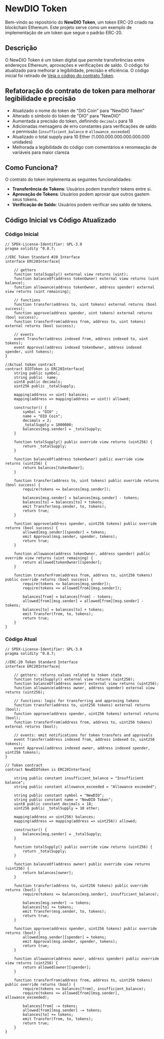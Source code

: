 # NewDIO Token

Bem-vindo ao repositório do **NewDIO Token**, um token ERC-20 criado na blockchain Ethereum. Este projeto serve como um exemplo de implementação de um token que segue o padrão ERC-20.

## Descrição

O NewDIO Token é um token digital que permite transferências entre endereços Ethereum, aprovações e verificações de saldo. O código foi atualizado para melhorar a legibilidade, precisão e eficiência. O código inicial foi retirado de [Veja o código do contrato Token](https://github.com/relsi/web3-blockchain-classes/blob/main/token.sol).

## Refatoração do contrato de token para melhorar legibilidade e precisão

- Atualizado o nome do token de "DIO Coin" para "NewDIO Token"
- Alterado o símbolo do token de "DIO" para "NewDIO"
- Aumentada a precisão do token, definindo `decimals` para 18
- Adicionadas mensagens de erro constantes para verificações de saldo e permissão (`insufficient_balance` e `allowance_exceeded`)
- Atualizado o total supply para 10 Ether (1.000.000.000.000.000.000 unidades)
- Melhorada a legibilidade do código com comentários e renomeação de variáveis para maior clareza

## Como Funciona?

O contrato do token implementa as seguintes funcionalidades:

- **Transferência de Tokens**: Usuários podem transferir tokens entre si.
- **Aprovação de Tokens**: Usuários podem aprovar que outros gastem seus tokens.
- **Verificação de Saldo**: Usuários podem verificar seu saldo de tokens.

## Código Inicial vs Código Atualizado

### Código Inicial

```solidity
// SPDX-License-Identifier: GPL-3.0
pragma solidity ^0.8.7;

//ERC Token Standard #20 Interface
interface ERC20Interface{

    // getters
    function totalSupply() external view returns (uint);
    function balanceOf(address tokenOwner) external view returns (uint balance);
    function allowance(address tokenOwner, address spender) external view returns (uint remaining);

    // functions
    function transfer(address to, uint tokens) external returns (bool success);
    function approve(address spender, uint tokens) external returns (bool success);
    function transferFrom(address from, address to, uint tokens) external returns (bool success);

    // events
    event Transfer(address indexed from, address indexed to, uint tokens);
    event Approval(address indexed tokenOwner, address indexed spender, uint tokens);
}

//Actual token contract
contract DIOToken is ERC20Interface{
    string public symbol;
    string public  name;
    uint8 public decimals;
    uint256 public _totalSupply;

    mapping(address => uint) balances;
    mapping(address => mapping(address => uint)) allowed;

    constructor() {
        symbol = "DIO" ;
        name = "DIO Coin";
        decimals = 2;
        _totalSupply = 1000000;
        balances[msg.sender] = _totalSupply;
    }

    function totalSupply() public override view returns (uint256) {
        return _totalSupply;
    }

    function balanceOf(address tokenOwner) public override view returns (uint256) {
        return balances[tokenOwner];
    }

    function transfer(address to, uint tokens) public override returns (bool success) {
        require(tokens <= balances[msg.sender]);

        balances[msg.sender] = balances[msg.sender] - tokens;
        balances[to] = balances[to] + tokens;
        emit Transfer(msg.sender, to, tokens);
        return true;
    }

    function approve(address spender, uint256 tokens) public override returns (bool success) {
        allowed[msg.sender][spender] = tokens;
        emit Approval(msg.sender, spender, tokens);
        return true;
    }

    function allowance(address tokenOwner, address spender) public override view returns (uint remaining) {
        return allowed[tokenOwner][spender];
    }

    function transferFrom(address from, address to, uint256 tokens) public override returns (bool success) {
        require(tokens <= balances[msg.sender]);
        require(tokens <= allowed[from][msg.sender]);

        balances[from] = balances[from] - tokens;
        allowed[from][msg.sender] = allowed[from][msg.sender] - tokens;
        balances[to] = balances[to] + tokens;
        emit Transfer(from, to, tokens);
        return true;
    }
}
```

### Código Atual

```solidity
// SPDX-License-Identifier: GPL-3.0
pragma solidity ^0.8.7;

//ERC-20 Token Standard Interface
interface ERC20Interface{

    // getters: returns values related to token state
    function totalSupply() external view returns (uint256);
    function balanceOf(address owner) external view returns (uint256);
    function allowance(address owner, address spender) external view returns (uint256);

    // functions: logic for transferring and approving tokens
    function transfer(address to, uint256 tokens) external returns (bool);
    function approve(address spender, uint256 tokens) external returns (bool);
    function transferFrom(address from, address to, uint256 tokens) external returns (bool);

    // events: emit notifications for token transfers and approvals
    event Transfer(address indexed from, address indexed to, uint256 tokens);
    event Approval(address indexed owner, address indexed spender, uint256 tokens);
}

// Token contract
contract NewDIOToken is ERC20Interface{

    string public constant insufficient_balance = "Insufficient balance";
    string public constant allowance_exceeded = "Allowance exceeded";

    string public constant symbol = "NewDIO";
    string public constant name = "NewDIO Token";
    uint8 public constant decimals = 18;
    uint256 public _totalSupply = 10 ether;

    mapping(address => uint256) balances;
    mapping(address => mapping(address => uint256)) allowed;

    constructor() {
        balances[msg.sender] = _totalSupply;
    }

    function totalSupply() public override view returns (uint256) {
        return _totalSupply;
    }

    function balanceOf(address owner) public override view returns (uint256) {
        return balances[owner];
    }

    function transfer(address to, uint256 tokens) public override returns (bool) {
        require(tokens <= balances[msg.sender], insufficient_balance);

        balances[msg.sender] -= tokens;
        balances[to] += tokens;
        emit Transfer(msg.sender, to, tokens);
        return true;
    }

    function approve(address spender, uint256 tokens) public override returns (bool) {
        allowed[msg.sender][spender] = tokens;
        emit Approval(msg.sender, spender, tokens);
        return true;
    }

    function allowance(address owner, address spender) public override view returns (uint256) {
        return allowed[owner][spender];
    }

    function transferFrom(address from, address to, uint256 tokens) public override returns (bool) {
        require(tokens <= balances[from], insufficient_balance);
        require(tokens <= allowed[from][msg.sender], allowance_exceeded);

        balances[from] -= tokens;
        allowed[from][msg.sender] -= tokens;
        balances[to] += tokens;
        emit Transfer(from, to, tokens);
        return true;
    }
}
```
